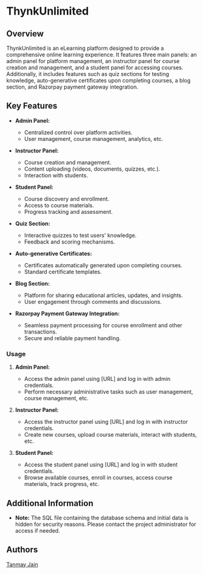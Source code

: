# ThynkUnlimited

## Overview
ThynkUnlimited is an eLearning platform designed to provide a comprehensive online learning experience. It features three main panels: an admin panel for platform management, an instructor panel for course creation and management, and a student panel for accessing courses. Additionally, it includes features such as quiz sections for testing knowledge, auto-generative certificates upon completing courses, a blog section, and Razorpay payment gateway integration.

## Key Features
- **Admin Panel:**
  - Centralized control over platform activities.
  - User management, course management, analytics, etc.

- **Instructor Panel:**
  - Course creation and management.
  - Content uploading (videos, documents, quizzes, etc.).
  - Interaction with students.

- **Student Panel:**
  - Course discovery and enrollment.
  - Access to course materials.
  - Progress tracking and assessment.

- **Quiz Section:**
  - Interactive quizzes to test users' knowledge.
  - Feedback and scoring mechanisms.

- **Auto-generative Certificates:**
  - Certificates automatically generated upon completing courses.
  - Standard certificate templates.

- **Blog Section:**
  - Platform for sharing educational articles, updates, and insights.
  - User engagement through comments and discussions.

- **Razorpay Payment Gateway Integration:**
  - Seamless payment processing for course enrollment and other transactions.
  - Secure and reliable payment handling.


### Usage
1. **Admin Panel:**
   - Access the admin panel using [URL] and log in with admin credentials.
   - Perform necessary administrative tasks such as user management, course management, etc.

2. **Instructor Panel:**
   - Access the instructor panel using [URL] and log in with instructor credentials.
   - Create new courses, upload course materials, interact with students, etc.

3. **Student Panel:**
   - Access the student panel using [URL] and log in with student credentials.
   - Browse available courses, enroll in courses, access course materials, track progress, etc.


## Additional Information
- **Note:** The SQL file containing the database schema and initial data is hidden for security reasons. Please contact the project administrator for access if needed.
  
## Authors
 [Tanmay Jain](https://github.com/itztanmayjain)

